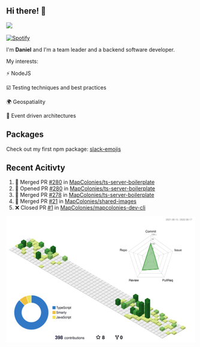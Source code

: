 ## Hi there! 👋

<p>
  <img src="https://github-readme-stats.vercel.app/api?username=syncush&theme=tokyonight">
</p>

[![Spotify](https://novatorem-rust.vercel.app/api/spotify)](https://open.spotify.com/user/syncush)

I'm **Daniel** and I'm a team leader and a backend software developer.

My interests:

⚡ NodeJS

☑️ Testing techniques and best practices

🌍 Geospatiality

🧠 Event driven architectures

## Packages
Check out my first npm package: [slack-emojis](https://www.npmjs.com/package/slack-emojis)

## Recent Acitivty
<!--START_SECTION:activity-->
1. 🎉 Merged PR [#280](https://github.com/MapColonies/ts-server-boilerplate/pull/280) in [MapColonies/ts-server-boilerplate](https://github.com/MapColonies/ts-server-boilerplate)
2. 💪 Opened PR [#280](https://github.com/MapColonies/ts-server-boilerplate/pull/280) in [MapColonies/ts-server-boilerplate](https://github.com/MapColonies/ts-server-boilerplate)
3. 🎉 Merged PR [#278](https://github.com/MapColonies/ts-server-boilerplate/pull/278) in [MapColonies/ts-server-boilerplate](https://github.com/MapColonies/ts-server-boilerplate)
4. 🎉 Merged PR [#21](https://github.com/MapColonies/shared-images/pull/21) in [MapColonies/shared-images](https://github.com/MapColonies/shared-images)
5. ❌ Closed PR [#1](https://github.com/MapColonies/mapcolonies-dev-cli/pull/1) in [MapColonies/mapcolonies-dev-cli](https://github.com/MapColonies/mapcolonies-dev-cli)
<!--END_SECTION:activity-->

![contrib](./profile-3d-contrib/profile-green-animate.svg)
